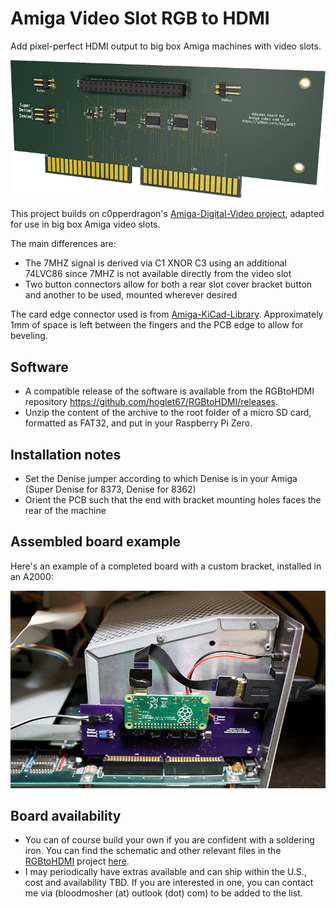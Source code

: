 # Amiga Video Slot RGB to HDMI

Add pixel-perfect HDMI output to big box Amiga machines with video slots.

![](Amiga-VideoSlot-RGBtoHDMI-3DRender2.png)

This project builds on c0pperdragon's [Amiga-Digital-Video project](https://github.com/c0pperdragon/Amiga-Digital-Video), adapted for use in big box Amiga video slots.

The main differences are:
- The 7MHZ signal is derived via C1 XNOR C3 using an additional 74LVC86 since 7MHZ is not available directly from the video slot
- Two button connectors allow for both a rear slot cover bracket button and another to be used, mounted wherever desired

The card edge connector used is from [Amiga-KiCad-Library](https://github.com/JustinBaldock/Amiga-KiCad-Library). Approximately 1mm of space is left between the fingers and the PCB edge to allow for beveling.


## Software
- A compatible release of the software is available from the RGBtoHDMI repository 
https://github.com/hoglet67/RGBtoHDMI/releases.
- Unzip the content of the archive to the root folder of a micro SD card, formatted as FAT32, and put in your Raspberry Pi Zero.

## Installation notes
- Set the Denise jumper according to which Denise is in your Amiga (Super Denise for 8373, Denise for 8362)
- Orient the PCB such that the end with bracket mounting holes faces the rear of the machine

## Assembled board example

Here's an example of a completed board with a custom bracket, installed in an A2000:

 ![](a2000-shot-1.jpg)

## Board availability
- You can of course build your own if you are confident with a soldering iron. You can find the schematic and other relevant files in the [RGBtoHDMI](https://github.com/hoglet67/RGBtoHDMI) project [here](https://github.com/hoglet67/RGBtoHDMI/tree/master/kicad_AmigaAdapter/VideoSlot/V1).
- I may periodically have extras available and can ship within the U.S., cost and availability TBD. If you are interested in one, you can contact me via (bloodmosher (at) outlook (dot) com) to be added to the list.
